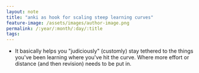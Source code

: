 ```yaml
---
layout: note
title: "anki as hook for scaling steep learning curves"
feature-image: /assets/images/author-image.png
permalink: /:year/:month/:day/:title
tags:
---
```

- It basically helps you "judiciously" (customly) stay tethered to the things you've been learning where you've hit the curve. Where more effort or distance (and then revision) needs to be put in.
